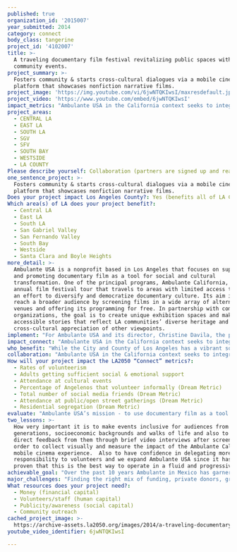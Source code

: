 ```yaml
---
published: true
organization_id: '2015007'
year_submitted: 2014
category: connect
body_class: tangerine
project_id: '4102007'
title: >-
  A traveling documentary film festival revitalizing public spaces with free
  community events.
project_summary: >-
  Fosters community & starts cross-cultural dialogues via a mobile cinema
  platform that showcases nonfiction narrative films. 
project_image: 'https://img.youtube.com/vi/6jwNTQKIwsI/maxresdefault.jpg'
project_video: 'https://www.youtube.com/embed/6jwNTQKIwsI'
impact_metrics: "Ambulante USA in the California context seeks to integrate its participatory platform with the diverse ecosystem of sub-cultures found within the sprawling and decentralized population to foster artistic expression and connect communities.  Today, there is strong desire to link the fragmented in Greater Area of Los Angeles. There is no other traveling film festival in Los Angeles that reaches out directly to low income communities and the general public to bring a relevant curation of non-fiction film programming for free. Since the nature of the festival is to be constantly in motion, the vast potential to reach diverse, multicultural and fragmented audiences is particularly potent.  Another unique aspect of Ambulante California is that it is by nature inclusive. Ambulante’s amorphous virtue and open sourced development consistently forges mutually beneficial collaborations with local, private and public organizations. \r\n\r\nAlthough a number of film festivals in Los Angeles offer outdoor free community screenings as part of the overall program, this is the main component of Ambulante USA and Ambulante California.\r\n\r\nAmbulante California offers an entertaining, stimulating, thought provoking and educational movie-going alternative to the limited choices found in commercial outlets, especially for working class families and low to moderate income communities in Los Angeles.  \r\n\r\nThe festival tour may take place once a year but the nonprofit’s plans include a year round program of monthly screenings, on a smaller scale, with local community and institutes. The intention is to create a movement in Los Angeles of Ambulate residents that can share by the power of documentary cinema, that can discover new public spaces by attending screenings in safe and makeshift public spaces, and that are transform by the dialogue generated in their own communities.\r\n\r\nThe participation of each site we visit includes not just audience engagement but volunteers from each area.  Our volunteers are trained and given a level of independence, confidence and boosts of morale.  We attract young go-getters and older film lovers as volunteers.  Our films are family driven but are also emotional which can really affect adults. \r\n\r\nAmbulante California does not impose any ideas or restrictions on the communities it enters, creating a safe space for people of all races, genders, sexual orientations, and socioeconomic backgrounds to participate in important dialogues.\r\n\r\n"
project_areas:
  - CENTRAL LA
  - EAST LA
  - SOUTH LA
  - SGV
  - SFV
  - SOUTH BAY
  - WESTSIDE
  - LA COUNTY
Please describe yourself: Collaboration (partners are signed up and ready to hit the ground running!)
one_sentence_project: >-
  Fosters community & starts cross-cultural dialogues via a mobile cinema
  platform that showcases nonfiction narrative films. 
Does your project impact Los Angeles County?: Yes (benefits all of LA County)
Which area(s) of LA does your project benefit?:
  - Central LA
  - East LA
  - South LA
  - San Gabriel Valley
  - San Fernando Valley
  - South Bay
  - Westside
  - Santa Clara and Boyle Heights
more_detail: >-
  Ambulante USA is a nonprofit based in Los Angeles that focuses on supporting
  and promoting documentary film as a tool for social and cultural
  transformation. One of the principal programs, Ambulante California, is an
  annual film festival tour that travels to areas with limited access to film in
  an effort to diversify and democratize documentary culture. Its aim is to
  reach a broader audience by screening films in a wide array of alternative
  venues and offering its programming for free. In partnership with community
  organizations, the goal is to create unique exhibition spaces and make
  accessible stories that reflect LA communities’ diverse heritage and enhance
  cross-cultural appreciation of other viewpoints. 
implement: "For Ambulante USA and its director, Christine Davila, the process of identifying, meeting and nurturing alliances with local organizations is a fundamental and never-ending process. The organization’s traveling platform and grassroots personal outreach finds a wealth of humanistic and social service organizations compassionately serving its base. Ambulante  California aims to be a cultural aggregator of this network by promoting the work of each partner and in turn strengthening the collective interdisciplinary efforts to meet their goals.  This speaks to the community base aspect.\r\n\r\nBy design, Ambulante California is a participatory platform that grows to meet the increasing level of public engagement and response to it.  At each screening Ambulante USA invites local businesses, artisans and artists to be part of the program. We develop and activate our audiences to creatively involve their community, and influence the type of festival event they want to experience. For instance, through Ambulante California ’s website the public has the opportunity to vote on where they would like to see a screening event take place.  The general public is invited to submit their short films to the festival programmers to consider selecting as part of the program.  Audience members are surveyed to ask what kind of films they would like to see programmed.  This speaks to the audience driven aspect, interactive and feeding the model to fine tune it to adapt it best to serve the communities needs and wants.\r\n\r\nIn order to distill the complexities and provide a deeper context for discussing films’ themes and issues, Ambulante California invites experts in correlated fields to moderate conversation with the filmmaker and audience.  Ambulante USA believes in enriching the cultural activity and missions of other nonprofits. Collaboration with private and public organizations is at the core of Ambulante’s model. This serves to provide a contextualized space to engage in dialogue and inform a critical society.\r\n\r\nAmbulante California also stimulates the revitalization of urban public spaces to foster neighborhood community.  By inhabiting our public spaces as town halls to discuss necessary topics or to discover a variety of viewpoints, it indicates to local government the need to invest and sustain clean, secure recreational parks and plazas.\r\n"
impact_connect: "Ambulante USA in the California context seeks to integrate its participatory platform with the diverse ecosystem of sub-cultures found within the sprawling and decentralized population to foster artistic expression and connect communities.\r\n\r\nToday, there is strong desire to link the fragmented in Greater Area of Los Angeles. There is no other traveling film festival in Los Angeles that reaches out directly to low income communities and the general public in an effort to bring a relevant curation of non-fiction film programming for free. Since the nature of the festival is to be constantly in motion, the vast potential to reach diverse, multicultural and fragmented audiences is particularly potent.  Another unique aspect of Ambulante California is that it is by nature inclusive. Ambulante’s amorphous virtue and open-sourced development consistently forges mutually beneficial collaborations with local, private and public organizations. \r\n\r\nAlthough a number of film festivals in Los Angeles offer outdoor free community screenings as part of the overall program, this is the main component of Ambulante USA and Ambulante California. \r\n\r\nAmbulante California offers an entertaining, stimulating, thought-provoking and educational movie-going alternative to the limited choices found in commercial outlets, especially for working class families and low to moderate income communities in Los Angeles.  \r\n\r\nThe festival tour may take place once a year, but the nonprofit’s plans include a year round program of monthly screenings on a smaller scale with local community and institutes. The intention is to create a movement in Los Angeles of “Ambulantes” or residents who can share using the power of documentary cinema, who can discover new public spaces by attending screenings in safe and makeshift public spaces, and who are transformed by the dialogue generated in their own communities.\r\n"
who_benefit: "While the City and County of Los Angeles has a vibrant social and fine art scene, the reality is there is a high density of decentralized populations in the greater metropolitan area that is often overlooked: residents who do not have the resources to access a variety of culture and art exchange either because of the price of admission or exclusive settings. Ambulante USA addresses this extreme disparity in accessibility by going directly into these communities to offer interactive documentary events for free, with the consciousness of transforming the cultural exchange to each new geographical and social context.  \r\n\r\nRather than serving one specific demographic, the model attracts and brings a cross section of the public together to share an experience, resulting in a resonant and unparalleled connection among the fragmented sprawl in California. The organization will venture to areas traditionally marginalized, like the Skid Row area, and concentrated Spanish language speaking neighborhoods.  Ambulante USA’s goal is to integrate all residents, especially those systematically left out of the conversations that documentary film provokes and reflects.  \r\n\r\nBeyond the projected audience of the 10,000 people we expect to reach, the most consequential impact is the diversity and multi-tier of class, gender, age and race the attendance figure represents.  In addition to the audiences, the approximately 100 volunteers recruited, sourced from each community Ambulante California visits, will undergo production training and orientation of the themes and subjects of each documentary.  An essential aspect is building morale, motivation and empowering the volunteers as ambassadors of the festival.  In that respect we will offer volunteer screenings of the films in advance of the festival so they may adequately and passionately speak about the merits of the program.\r\n\r\n\r\n\r\n\r\n\r\n\r\n\r\n\r\n"
collaboration: "Ambulante USA in the California context seeks to integrate its participatory platform with the diverse ecosystem of sub-cultures found within the sprawling and decentralized population to foster artistic expression and connect communities.  Today, there is strong desire to link the fragmented in Greater Area of Los Angeles. There is no other traveling film festival in Los Angeles that reaches out directly to low income communities and the general public to bring a relevant curation of non-fiction film programming for free. Since the nature of the festival is to be constantly in motion, the vast potential to reach diverse, multicultural and fragmented audiences is particularly potent.  Another unique aspect of Ambulante California is that it is by nature inclusive. Ambulante’s amorphous virtue and open sourced development consistently forges mutually beneficial collaborations with local, private and public organizations. \r\n\r\nAlthough a number of film festivals in Los Angeles offer outdoor free community screenings as part of the overall program, this is the main component of Ambulante USA and Ambulante California.\r\n\r\nAmbulante California offers an entertaining, stimulating, thought provoking and educational movie-going alternative to the limited choices found in commercial outlets, especially for working class families and low to moderate income communities in Los Angeles.  \r\n\r\nThe festival tour may take place once a year but the nonprofit’s plans include a year round program of monthly screenings, on a smaller scale, with local community and institutes. The intention is to create a movement in Los Angeles of Ambulate residents that can share by the power of documentary cinema, that can discover new public spaces by attending screenings in safe and makeshift public spaces, and that are transform by the dialogue generated in their own communities.\r\n\r\nThe participation of each site we visit includes not just audience engagement but volunteers from each area.  Our volunteers are trained and given a level of independence, confidence and boosts of morale.  We attract young go-getters and older film lovers as volunteers.  Our films are family driven but are also emotional which can really affect adults. \r\n\r\nAmbulante California does not impose any ideas or restrictions on the communities it enters, creating a safe space for people of all races, genders, sexual orientations, and socioeconomic backgrounds to participate in important dialogues.\r\n"
How will your project impact the LA2050 “Connect” metrics?:
  - Rates of volunteerism
  - Adults getting sufficient social & emotional support
  - Attendance at cultural events
  - Percentage of Angelenos that volunteer informally (Dream Metric)
  - Total number of social media friends (Dream Metric)
  - Attendance at public/open street gatherings (Dream Metric)
  - Residential segregation (Dream Metric)
evaluate: "Ambulante USA’s mission - to use documentary film as a tool for cultural transformation - offers a new model of civic engagement for the Arts and Culture scene in Los Angeles. It is more than a film festival and meets the CONNECT, LIVE and PLAY LA2050 Metrics. The nature of traveling to the communities where the films are being screened to new audiences opens up the possibility of re-defining the use of their public spaces and offers to the residents of LA the unique opportunity to create safer neighborhoods through the use of documentary screening. People can discuss issues that matter to them with intergenerational audiences in public settings.\r\n\r\nThe following are our tools to measure success:\r\n1. Tools to Measure LA2050 Connect Metrics\r\n- Number of attendance \r\n- Surveys of each screening demographic\r\n- Number of volunteers \r\n- Number of events by type of space.\r\n- Number of public transit riders \r\n- Number of filmmakers and speakers \r\n- Number of documentaries and list of represented countries. \r\n- Press coverage \r\n\r\n2. Tools to Evaluate LA2050 Live Metrics\r\n- Number of people who walk/bike/ use public transit \r\n- Number of events creating saver neighborhood \r\n- Attendance at public/open street gatherings \r\n- Percentage of Angelenos that volunteer informally \r\n- Contributing to stopping residential segregation \r\n- Percentage of female and male directors \r\n\r\n3. Tools to Evaluate LA2050 Create Metrics\r\n- Creating higher employment in creative industries \r\n- Creating new jobs for minorities and women \r\n- Creating greater amount of arts establishment per capita \r\n\r\n4. Tools to Evaluate LA2050 Dream Metrics\r\n-Attendance at public/open street gatherings \r\n-Percentage of Angelenos that volunteer informally \r\n-Contributing to stopping residential segregation \r\n-Total Number of Social Media friends and connections Angelenos Make "
two_lessons: >-
  How very important it is to make events inclusive for audiences from different
  generations, socioeconomic backgrounds and walks of life and also to take
  direct feedback from them through brief video interviews after screening in
  order to collect visually and measure the impact of the Ambulante California’s
  mobile cinema experience.  Also to have confidence in delegating more
  responsibility to volunteers and we expand Ambulante USA since it has been a
  proven that this is the best way to operate in a fluid and progressive manner.
achievable_goal: "Over the past 10 years Ambulante in Mexico has garnered extensive experience in the production of film festivals in a variety of geographical and social contexts.  In an attempt to actively reach out to new audiences Ambulante has managed to engage a wide variety of partners in the organization of the festival (multiplexes, film industry organizations, institutions, human rights organizations, grassroots organizations, universities, cultural centers, among others).  The audience in Mexico has grown by over 700% in just 8 years, and the festival has managed to establish a reputable trajectory, backed by previous festival guests, multiple invitations to film festivals around the world, and awards, including the WOLA Human Rights Award in 2011 for promoting documentaries as a tool for change.\r\n\r\nAlthough Ambulante has already held showcases in 34 cities across 16 countries, the nature of each of these events has varied considerably, depending largely on local partners’ interests, target audiences, and available support.  Ambulante California is therefore designed as a sustainable independent model that can be implemented across a variety of geographical and social contexts, target new and diverse audiences, and abide to the objectives of Ambulante.\r\n"
major_challenges: "Finding the right mix of funding, private donors, grants and corporate sponsorship.  Ideally we would like to have a diverse pool of funding sources so that the organization can implement their \r\n\r\nAn other challenge is the documentary genre, tends to be known as a boring educational tool.  The curatorial rigor of the program will over time prove to audiences that documentary is in fact the most exciting cinema.  "
What resources does your project need?:
  - Money (financial capital)
  - Volunteers/staff (human capital)
  - Publicity/awareness (social capital)
  - Community outreach
cached_project_image: >-
  https://archive-assets.la2050.org/images/2014/a-traveling-documentary-film-festival-revitalizing-public-spaces-with-free-community-events/img.youtube.com/vi/6jwNTQKIwsI/maxresdefault.jpg
youtube_video_identifier: 6jwNTQKIwsI

---
```

